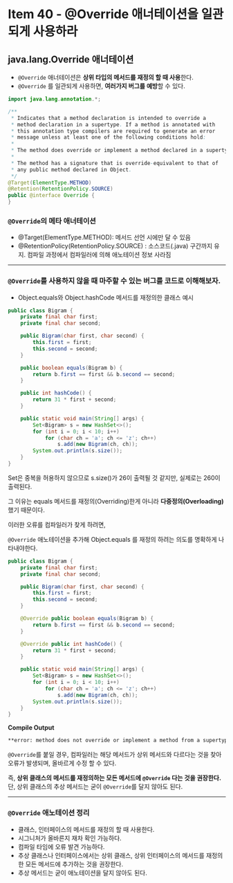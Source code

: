 # Item 40 - @Override 애너테이션을 일관되게 사용하라

## java.lang.Override 애너테이션

- `@Override` 애너테이션은 **상위 타입의 메서드를 재정의 할 때 사용**한다.
- `@Override` 를 일관되게 사용하면, **여러가지 버그를 예방**할 수 있다.

```java
import java.lang.annotation.*;

/**
 * Indicates that a method declaration is intended to override a
 * method declaration in a supertype. If a method is annotated with
 * this annotation type compilers are required to generate an error
 * message unless at least one of the following conditions hold:
 *
 * The method does override or implement a method declared in a supertype.
 * 
 * The method has a signature that is override-equivalent to that of
 * any public method declared in Object.
 */
@Target(ElementType.METHOD)
@Retention(RetentionPolicy.SOURCE)
public @interface Override {
}
```

### `@Override`의 메타 애너테이션

- @Target(ElementType.METHOD): 메서드 선언 시에만 달 수 있음
- @RetentionPolicy(RetentionPolicy.SOURCE) : 소스코드(.java) 구간까지 유지. 컴파일 과정에서 컴파일러에 의해 애노테이션 정보 사라짐

---
### `@Override`를 사용하지 않을 때 마주할 수 있는 버그를 코드로 이해해보자.


- Object.equals와 Object.hashCode 메서드를 재정의한 클래스 예시

```java
public class Bigram {
    private final char first;
    private final char second;

    public Bigram(char first, char second) {
        this.first = first;
        this.second = second;
    }

    public boolean equals(Bigram b) {
        return b.first == first && b.second == second;
    }

    public int hashCode() {
        return 31 * first + second;
    }

    public static void main(String[] args) {
        Set<Bigram> s = new HashSet<>();
        for (int i = 0; i < 10; i++)
            for (char ch = 'a'; ch <= 'z'; ch++)
                s.add(new Bigram(ch, ch));
        System.out.println(s.size());
    }
}
```

Set은 중복을 허용하지 않으므로 s.size()가 26이 출력될 것 같지만, 실제로는 260이 출력된다.

그 이유는 equals 메서드를 재정의(Overriding)한게 아니라 **다중정의(Overloading)** 했기 때문이다.

이러한 오류를 컴파일러가 찾게 하려면,

`@Override` 애노테이션을 추가해 Object.equals 를 재정의 하려는 의도를 명확하게 나타내야한다.

```java
public class Bigram {
    private final char first;
    private final char second;

    public Bigram(char first, char second) {
        this.first = first;
        this.second = second;
    }

    @Override public boolean equals(Bigram b) {
        return b.first == first && b.second == second;
    }

    @Override public int hashCode() {
        return 31 * first + second;
    }

    public static void main(String[] args) {
        Set<Bigram> s = new HashSet<>();
        for (int i = 0; i < 10; i++)
            for (char ch = 'a'; ch <= 'z'; ch++)
                s.add(new Bigram(ch, ch));
        System.out.println(s.size());
    }
}
```

**Compile Output**

```bash
**error: method does not override or implement a method from a supertype**
```

`@Override`를 붙일 경우, 컴파일러는 해당 메서드가 상위 메서드와 다르다는 것을 찾아 오류가 발생되며, 올바르게 수정 할 수 있다.

즉, **상위 클래스의 메서드를 재정의하는 모든 메서드에 `@Override` 다는 것을 권장한다.** 
단, 상위 클래스의 추상 메서드는 굳이 `@Override`를 달지 않아도 된다.

---
### `@Override` 애노테이션 정리

- 클래스, 인터페이스의 메서드를 재정의 할 때 사용한다.
- 시그니처가 올바른지 재차 확인 가능하다.
- 컴파일 타임에 오류 발견 가능하다.
- 추상 클래스나 인터페이스에서는 상위 클래스, 상위 인터페이스의 메서드를 재정의한 모든 메서드에 추가하는 것을 권장한다.
- 추상 메서드는 굳이 애노테이션을 달지 않아도 된다.
